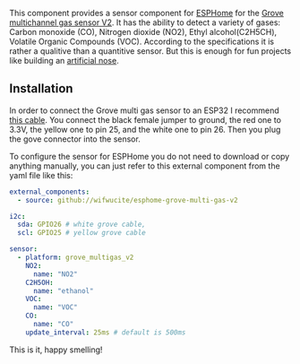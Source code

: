 This component provides a sensor component for [ESPHome](https://esphome.io) for the [Grove multichannel gas sensor V2](https://wiki.seeedstudio.com/Grove-Multichannel-Gas-Sensor-V2/). It has the ability to detect a variety of gases: Carbon monoxide (CO), Nitrogen dioxide (NO2), Ethyl alcohol(C2H5CH), Volatile Organic Compounds (VOC). According to the specifications it is rather a qualitive than a quantitive sensor. But this is enough for fun projects like building an [artificial nose](https://blog.benjamin-cabe.com/2021/08/03/how-i-built-a-connected-artificial-nose).

## Installation

In order to connect the Grove multi gas sensor to an ESP32 I recommend [this cable](https://www.seeedstudio.com/Grove-4-pin-Female-Jumper-to-Grove-4-pin-Conversion-Cable-5-PCs-per-PAck.html). You connect the black female jumper to ground, the red one to 3.3V, the yellow one to pin 25, and the white one to pin 26. Then you plug the gove connector into the sensor.

To configure the sensor for ESPHome you do not need to download or copy anything manually, you can just refer to this external component from the yaml file like this:

```yaml
external_components:
  - source: github://wifwucite/esphome-grove-multi-gas-v2

i2c:
  sda: GPIO26 # white grove cable‚
  scl: GPIO25 # yellow grove cable

sensor:
  - platform: grove_multigas_v2
    NO2:
      name: "NO2"
    C2H5OH:
      name: "ethanol"
    VOC:
      name: "VOC"
    CO:
      name: "CO"
    update_interval: 25ms # default is 500ms
```
This is it, happy smelling!